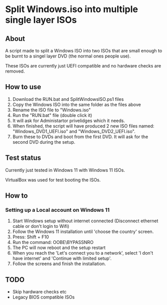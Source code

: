 # Split Windows.iso into multiple single layer ISOs

## About
A script made to split a Windows ISO into two ISOs that are small enough to be burnt to a singel layer DVD (the normal ones people use).

These ISOs are currently just UEFI compatible and no hardware checks are removed.

## How to use
1. Download the RUN.bat and SplitWindowsISO.ps1 files
2. Copy the Windows ISO into the same folder as the files above
3. Rename the ISO file to "Windows.iso"
4. Run the "RUN.bat" file (double click it)
5. It will ask for Administartor privelidges which it needs.
6. When finished, the script will have produced 2 new ISO files named: "Windows_DVD1_UEFI.iso" and "Windows_DVD2_UEFI.iso".
7. Burn these to DVDs and boot from the first DVD. It will ask for the second DVD during the setup.

## Test status
Currently just tested in Windows 11 with Windows 11 ISOs.

VirtualBox was used for test booting the ISOs.

## How to

### Setting up a Local account on Windows 11
1. Start Windows setup without internet connected (Disconnect ethernet cable or don't login to Wifi)
2. Follow the Windows 11 installation until 'choose the country' screen.
3. Press: Shift + F10
4. Run the command: OOBE\BYPASSNRO
5. The PC will now reboot and the setup restart
6. When you reach the 'Let's connect you to a network', select 'I don't have internet' and 'Continue with limited setup'.
7. Follow the screens and finish the installation.

## TODO
- Skip hardware checks etc
- Legacy BIOS compatible ISOs